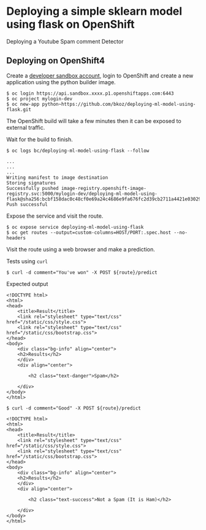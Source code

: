 # Deploying a simple sklearn model using flask on OpenShift

Deploying a Youtube Spam comment Detector

## Deploying on OpenShift4

Create a [developer sandbox account](https://developers.redhat.com/developer-sandbox), login to OpenShift and
create a new application using the python builder image.

```
$ oc login https://api.sandbox.xxxx.p1.openshiftapps.com:6443
$ oc project mylogin-dev
$ oc new-app python~https://github.com/bkoz/deploying-ml-model-using-flask.git
```

The OpenShift build will take a few minutes then it can be exposed to external traffic.

Wait for the build to finish.

```
$ oc logs bc/deploying-ml-model-using-flask --follow

...
...
...
Writing manifest to image destination
Storing signatures
Successfully pushed image-registry.openshift-image-registry.svc:5000/mylogin-dev/deploying-ml-model-using-flask@sha256:bcbf158dac0c48cf0e69a24c4686e9fa676fc2d39cb2711a4421e03029f6e083
Push successful
```

Expose the service and visit the route.

```
$ oc expose service deploying-ml-model-using-flask
$ oc get routes --output=custom-columns=HOST/PORT:.spec.host --no-headers
```

Visit the route using a web browser and make a prediction.

Tests using `curl`

```
$ curl -d comment="You've won" -X POST ${route}/predict
```

Expected output
```
<!DOCTYPE html>
<html>
<head>
	<title>Result</title>
	<link rel="stylesheet" type="text/css" href="/static/css/style.css">
	<link rel="stylesheet" type="text/css" href="/static/css/bootstrap.css">
</head>
<body>
	<div class="bg-info" align="center">
	<h2>Results</h2>
	</div>
	<div align="center">

		<h2 class="text-danger">Spam</h2>

	</div>
</body>
</html>
```
```
$ curl -d comment="Good" -X POST ${route}/predict
```
```
<!DOCTYPE html>
<html>
<head>
	<title>Result</title>
	<link rel="stylesheet" type="text/css" href="/static/css/style.css">
	<link rel="stylesheet" type="text/css" href="/static/css/bootstrap.css">
</head>
<body>
	<div class="bg-info" align="center">
	<h2>Results</h2>
	</div>
	<div align="center">

		<h2 class="text-success">Not a Spam (It is Ham)</h2>

	</div>
</body>
</html>
```
